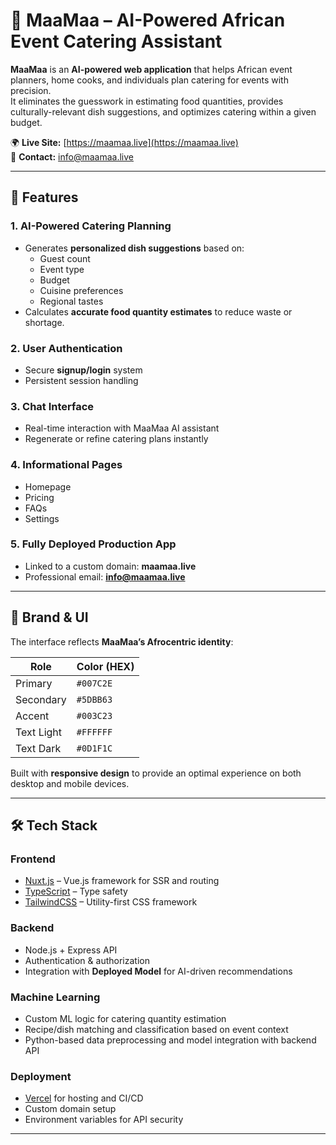 # 🥘 MaaMaa – AI-Powered African Event Catering Assistant

**MaaMaa** is an **AI-powered web application** that helps African event planners, home cooks, and individuals plan catering for events with precision.  
It eliminates the guesswork in estimating food quantities, provides culturally-relevant dish suggestions, and optimizes catering within a given budget.

🌍 **Live Site:** [https://maamaa.live](https://maamaa.live)  
📧 **Contact:** info@maamaa.live  

---

## 📌 Features

### **1. AI-Powered Catering Planning**
- Generates **personalized dish suggestions** based on:
  - Guest count
  - Event type
  - Budget
  - Cuisine preferences
  - Regional tastes
- Calculates **accurate food quantity estimates** to reduce waste or shortage.

### **2. User Authentication**
- Secure **signup/login** system
- Persistent session handling

### **3. Chat Interface**
- Real-time interaction with MaaMaa AI assistant
- Regenerate or refine catering plans instantly

### **4. Informational Pages**
- Homepage
- Pricing
- FAQs
- Settings

### **5. Fully Deployed Production App**
- Linked to a custom domain: **maamaa.live**
- Professional email: **info@maamaa.live**

---

## 🎨 Brand & UI

The interface reflects **MaaMaa’s Afrocentric identity**:

| Role       | Color (HEX) |
|------------|-------------|
| Primary    | `#007C2E`   |
| Secondary  | `#5DBB63`   |
| Accent     | `#003C23`   |
| Text Light | `#FFFFFF`   |
| Text Dark  | `#0D1F1C`   |

Built with **responsive design** to provide an optimal experience on both desktop and mobile devices.

---

## 🛠️ Tech Stack

### **Frontend**
- [Nuxt.js](https://nuxt.com/) – Vue.js framework for SSR and routing
- [TypeScript](https://www.typescriptlang.org/) – Type safety
- [TailwindCSS](https://tailwindcss.com/) – Utility-first CSS framework

### **Backend**
- Node.js + Express API
- Authentication & authorization
- Integration with **Deployed Model** for AI-driven recommendations

### **Machine Learning**
- Custom ML logic for catering quantity estimation
- Recipe/dish matching and classification based on event context
- Python-based data preprocessing and model integration with backend API

### **Deployment**
- [Vercel](https://vercel.com/) for hosting and CI/CD
- Custom domain setup
- Environment variables for API security

---
<!-- 
## 📂 Project Structure
 -->
